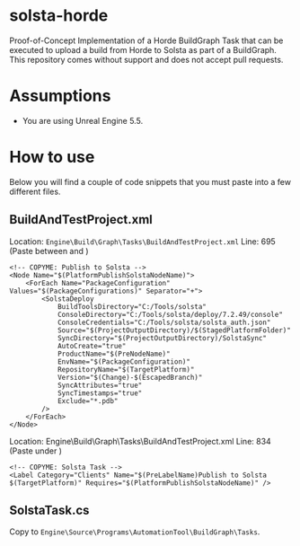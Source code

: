 # solsta-horde
Proof-of-Concept Implementation of a Horde BuildGraph Task that can be executed to upload a build from Horde to Solsta as part of a BuildGraph.
This repository comes without support and does not accept pull requests.

# Assumptions

* You are using Unreal Engine 5.5.

# How to use

Below you will find a couple of code snippets that you must paste into a few different files.

## BuildAndTestProject.xml

Location: `Engine\Build\Graph\Tasks\BuildAndTestProject.xml`
Line: 695 (Paste between <!-- Publish (Packages) (Horde) -->  and <!-- Check Build Size -->)

```
<!-- COPYME: Publish to Solsta -->
<Node Name="$(PlatformPublishSolstaNodeName)">
    <ForEach Name="PackageConfiguration" Values="$(PackageConfigurations)" Separator="+">
        <SolstaDeploy
            BuildToolsDirectory="C:/Tools/solsta"
            ConsoleDirectory="C:/Tools/solsta/deploy/7.2.49/console"
            ConsoleCredentials="C:/Tools/solsta/solsta_auth.json"
            Source="$(ProjectOutputDirectory)/$(StagedPlatformFolder)"
            SyncDirectory="$(ProjectOutputDirectory)/SolstaSync"
            AutoCreate="true"
            ProductName="$(PreNodeName)"
            EnvName="$(PackageConfiguration)"
            RepositoryName="$(TargetPlatform)"
            Version="$(Change)-$(EscapedBranch)"
            SyncAttributes="true"
            SyncTimestamps="true"
            Exclude="*.pdb"
        />
    </ForEach>
</Node>
```

Location: Engine\Build\Graph\Tasks\BuildAndTestProject.xml
Line: 834 (Paste under <!-- Declare labels for CIS -->)

```
<!-- COPYME: Solsta Task -->
<Label Category="Clients" Name="$(PreLabelName)Publish to Solsta $(TargetPlatform)" Requires="$(PlatformPublishSolstaNodeName)" />
```

## SolstaTask.cs

Copy to `Engine\Source\Programs\AutomationTool\BuildGraph\Tasks`.

